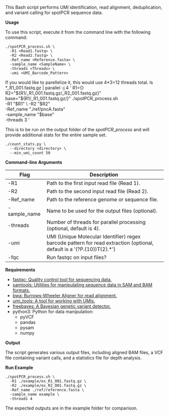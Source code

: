 This Bash script performs UMI identification, read alignment, deduplication, and variant calling for spotPCR sequence data. 

**Usage**

To use this script, execute it from the command line with the following command:

```
./spotPCR_process.sh \
  -R1 <Read1.fastq> \
  -R2 <Read2.fastq> \
  -Ref_name <Reference.fasta> \
  -sample_name <SampleName> \
  -threads <Threads> \
  -umi <UMI_Barcode_Pattern>
```

If you would like to parellelize it, this would use 4*3=12 threads total.
ls *_R1_001.fastq.gz | parallel -j 4 '
    R1={}
    R2="${R1/_R1_001.fastq.gz/_R2_001.fastq.gz}"
    base="${R1/_R1_001.fastq.gz/}"
    ./spotPCR_process.sh \
        -R1 "$R1" \
        -R2 "$R2" \
        -Ref_name "./ref/pncA.fasta" \
        -sample_name "$base" \
        -threads 3
'


This is to be run on the output folder of the *spotPCR_process* and will provide additional stats for the entire sample set.
```
./count_stats.py \
  --directory <directory> \
  --min_umi_count 50
```

**Command-line Arguments**

| Flag         | Description                                                                                                            |
|--------------|------------------------------------------------------------------------------------------------------------------------|
| -R1          | Path to the first input read file (Read 1).                                                                            |
| -R2          | Path to the second input read file (Read 2).                                                                           |
| -Ref_name    | Path to the reference genome or sequence file.                                                                         |
| -sample_name | Name to be used for the output files (optional).                                                                       |
| -threads     | Number of threads for parallel processing (optional, default is 4).                                                    |
| -umi         | UMI (Unique Molecular Identifier) regex barcode pattern for read extraction (optional, default is a '(?P.{10})T{2}.*') |
| -fqc         | Run fastqc on input files?                                                                                             |


**Requirements**

- [fastqc: Quality control tool for sequencing data.](https://www.bioinformatics.babraham.ac.uk/projects/fastqc/)
- [samtools: Utilities for manipulating sequence data in SAM and BAM formats.](https://www.htslib.org/)
- [bwa: Burrows-Wheeler Aligner for read alignment.](https://bio-bwa.sourceforge.net/)
- [umi_tools: A tool for working with UMIs.](https://umi-tools.readthedocs.io/en/latest/QUICK_START.html)
- [freebayes: A Bayesian genetic variant detector.](https://github.com/freebayes/freebayes)
- python3: Python for data manipulation:
    - pyVCF
    - pandas
    - pysam
    - numpy


**Output**

The script generates various output files, including aligned BAM files, a VCF file containing variant calls, and a statistics file for depth analysis.


**Run Example**
```
./spotPCR_process.sh \
  -R1 ./example/ex_R1_001.fastq.gz \
  -R2 ./example/ex_R2_001.fastq.gz \
  -Ref_name ./ref/reference.fasta \
  -sample_name example \
  -threads 4
```

The expected outputs are in the example folder for comparison.
